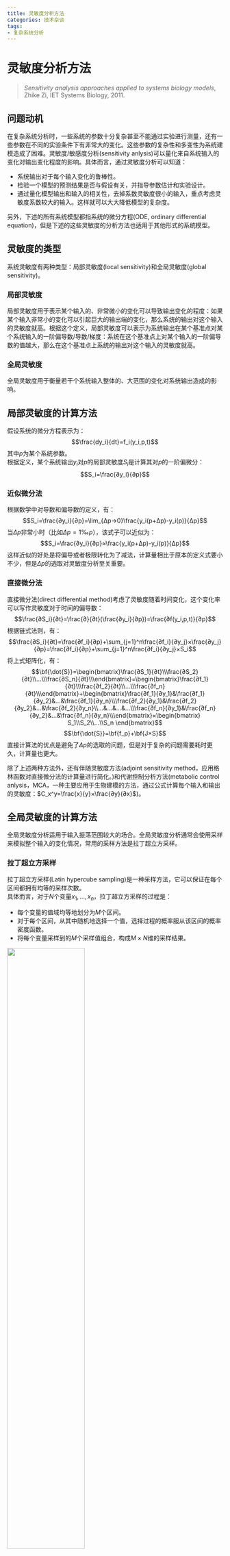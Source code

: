 ```yaml
---
title: 灵敏度分析方法
categories: 技术杂谈
tags:
- 复杂系统分析
---
```

# 灵敏度分析方法
> *Sensitivity analysis approaches applied to systems biology models*, Zhike Zi, IET Systems Biology, 2011.  

## 问题动机
在复杂系统分析时，一些系统的参数十分复杂甚至不能通过实验进行测量，还有一些参数在不同的实验条件下有非常大的变化。这些参数的复杂性和多变性为系统建模造成了困难。灵敏度/敏感度分析(sensitivity anlysis)可以量化来自系统输入的变化对输出变化程度的影响。具体而言，通过灵敏度分析可以知道：  
- 系统输出对于每个输入变化的鲁棒性。  
- 检验一个模型的预测结果是否与假设有关，并指导参数估计和实验设计。  
- 通过量化模型输出和输入的相关性，去掉系数灵敏度很小的输入，重点考虑灵敏度系数较大的输入。这样就可以大大降低模型的复杂度。  
  
另外，下述的所有系统模型都指系统的微分方程(ODE, ordinary differential equation)，但是下述的这些灵敏度的分析方法也适用于其他形式的系统模型。  

## 灵敏度的类型
系统灵敏度有两种类型：局部灵敏度(local sensitivity)和全局灵敏度(global sensitivity)。  

### 局部灵敏度
局部灵敏度用于表示某个输入的、非常微小的变化可以导致输出变化的程度：如果某个输入非常小的变化可以引起巨大的输出端的变化，那么系统的输出对这个输入的灵敏度就高。根据这个定义，局部灵敏度可以表示为系统输出在某个基准点对某个系统输入的一阶偏导数/导数/梯度：系统在这个基准点上对某个输入的一阶偏导数的值越大，那么在这个基准点上系统的输出对这个输入的灵敏度就高。  

### 全局灵敏度
全局灵敏度用于衡量若干个系统输入整体的、大范围的变化对系统输出造成的影响。  


## 局部灵敏度的计算方法
假设系统的微分方程表示为： 
$$\frac{dy_i}{dt}=f_i(y_i,p,t)$$
其中$p$为某个系统参数。  
根据定义，某个系统输出$y_i$对$p$的局部灵敏度$S_i$是计算其对$p$的一阶偏微分：  
$$S_i=\frac{∂y_i}{∂p}$$

### 近似微分法
根据数学中对导数和偏导数的定义，有：
$$S_i=\frac{∂y_i}{∂p}=\lim_{Δp→0}\frac{y_i(p+Δp)-y_i(p)}{Δp}$$
当$Δp$非常小时（比如$Δp=1‰p$），该式子可以近似为：  
$$S_i=\frac{∂y_i}{∂p}≈\frac{y_i(p+Δp)-y_i(p)}{Δp}$$
这样近似的好处是将偏导或者极限转化为了减法，计算量相比于原本的定义式要小不少，但是$Δp$的选取对灵敏度分析至关重要。  

### 直接微分法
直接微分法(direct differential method)考虑了灵敏度随着时间变化，这个变化率可以写作灵敏度对于时间的偏导数：  
$$\frac{∂S_i}{∂t}=\frac{∂}{∂t}(\frac{∂y_i}{∂p})=\frac{∂f(y_i,p,t)}{∂p}$$
根据链式法则，有： 
$$\frac{∂S_i}{∂t}=\frac{∂f_i}{∂p}+\sum_{j=1}^n\frac{∂f_i}{∂y_j}×\frac{∂y_j}{∂p}=\frac{∂f_i}{∂p}+\sum_{j=1}^n\frac{∂f_i}{∂y_j}×S_i$$
将上式矩阵化，有：  
$$\bf{\dot{S}}=\begin{bmatrix}\frac{∂S_1}{∂t}\\\frac{∂S_2}{∂t}\\...\\\frac{∂S_n}{∂t}\\\end{bmatrix}=\begin{bmatrix}\frac{∂f_1}{∂t}\\\frac{∂f_2}{∂t}\\...\\\frac{∂f_n}{∂t}\\\end{bmatrix}+\begin{bmatrix}\frac{∂f_1}{∂y_1}&\frac{∂f_1}{∂y_2}&...&\frac{∂f_1}{∂y_n}\\\frac{∂f_2}{∂y_1}&\frac{∂f_2}{∂y_2}&...&\frac{∂f_2}{∂y_n}\\...&...&...&...\\\frac{∂f_n}{∂y_1}&\frac{∂f_n}{∂y_2}&...&\frac{∂f_n}{∂y_n}\\\end{bmatrix}×\begin{bmatrix}
    S_1\\S_2\\...\\S_n
\end{bmatrix}$$
$$\bf{\dot{S}}=\bf{f_p}+\bf{J×S}$$
直接计算法的优点是避免了$Δp$的选取的问题，但是对于复杂的问题需要耗时更久，计算量也更大。  

除了上述两种方法外，还有伴随灵敏度方法(adjoint sensitivity method，应用格林函数对直接微分法的计算量进行简化。)和代谢控制分析方法(metabolic control anlysis，MCA，一种主要应用于生物建模的方法，通过公式计算每个输入和输出的灵敏度：$C_x^y=\frac{x}{y}×\frac{∂y}{∂x}$)。  

## 全局灵敏度的计算方法
全局灵敏度分析适用于输入振荡范围较大的场合。全局灵敏度分析通常会使用采样来模拟整个输入的变化情况，常用的采样方法是拉丁超立方采样。

### 拉丁超立方采样
拉丁超立方采样(Latin hypercube sampling)是一种采样方法，它可以保证在每个区间都拥有均等的采样次数。  
具体而言，对于$N$个变量$x_1,...,x_n$，拉丁超立方采样的过程是：  
- 每个变量的值域均等地划分为$M$个区间。  
- 对于每个区间，从其中随机地选择一个值，选择过程的概率服从该区间的概率密度函数。  
- 将每个变量采样到的$M$个采样值组合，构成$M×N$维的采样结果。  

<img src = https://cdn.jsdelivr.net/gh/l61012345/Pic/img/20220717171131.png width=60%>  

上图对比了拉丁超立方采样(a)和随机采样(b)的采样结果。可以发现，拉丁超立方采样在每个区间内都各有一次采样，保证了采样的公平性。而随机采样无法保证每个区间内被采样的次数都相同。  
拉丁超立方采样的缺点是在抽样过程中实施了对样本方差的有偏估计，因此在使用基于方差的灵敏度方法时，应当避免使用拉丁超立方采样。  

### 莫里斯灵敏度分析法
莫里斯灵敏度分析法(Morris sensitivity)的基本实现基于控制变量，即一次只改变一个变量。对于$k$个系统的参数/输入，其对每一个参数离散地采样$p$次，采样方法可以是蒙特卡罗方法，最终形成$k×p$的矩阵。对于第$i$个系统参数$x_i$的某次采样，其对整个系统影响的贡献(elementary effects)可以表示为：  
$$d(x_i)=\frac{y(x_1,...,x_{i-1},x_i+Δ,x_{i+1},...,x_k)-y(x)}{Δ}$$
其中$x∈[x_1,x_2,x_{k-1},x_k]$，是一个参考值。$Δ=z\frac{1}{p-1},z∈z^*$。  
在莫里斯灵敏度分析中，$r$个输入变量的均值（$μ=\frac{1}{r}\sum_{i=1}^rd_i$）和均方差($\sigma=\sqrt{\sum_{i=1}^r(d_i-μ_i)/q}$)称为这$r$个输入变量$\bf{x_r}=[x_1,...,x_r]$整体的灵敏度因子，可对$\bf{x_r}$的灵敏度进行判断：当平均值很小时，则说明$\bf{x_r}$对模型的影响很小，该参数不重要；当平均值较大，则说明$\bf{x_r}$与模型输出有线性关系；均方差比较小时，则说明该参数与其他参数的相关性弱；但当平均值和均方差都比较大时，则说明该参数与模型输出有非线性关系，并且该参数与其他参数的相关性、关联性强。  
莫里斯方法的计算量比较小，但是只能在模型是单调的、且$d(x_i)$每次采样值均大于0时（避免采样之间相互对消而造成的干扰）效果才比较好。此外，$p$和$Δ$的选取也会对灵敏度分析产生影响。  

{% note info %}  
系统的单调性：给定控制系统初始值的上下界，给定输入（也可理解为扰动）的上下界，以及控制模型，则可以得到控制系统状态的上下界。  
{% endnote %}  


### WALS算法/有权局部灵敏度均值法
WALS算法(weighted average of local sensitivities)的想法和莫里斯方法相似，都是独立的对参数的灵敏度贡献进行计算，WALS算法的过程如下：  
- 在整个参数空间中，随机地选取参数设置点，在计算该点下的每个参数的局部灵敏度。  
- 按照玻尔兹曼分布：$exp(-E/Tk_b)$为每个参数赋予权重，其中$E$是该参数$p$下$y(p+\Delta)$该参数点一个参考输出$y(p_r)$的有权最小均方差(WLSE)，$y(p_r)$可以通过实验进行观测；$k_bT$是一个尺度系数。具体而言，在参数空间中点$\bf{x_k}$下，参数$p$的有权局部灵敏度为：  
  $$w_p^k=exp\left(-\frac{WLSE(x_k)}{min[WLSE(x_i),i=1,2,...,N]}\right)$$
  其中$N$表示在参数空间中的采样次数。  
- 计算参数$p$的全局灵敏度：  
  $$WALS_p=\sum_{k=1}^NS_p^kw_p^k$$
  其中$S_p^k$是参数$p$在点$\bf{x_k}$下的局部灵敏度。  

WALS算法依赖于采样方法，由于存在均方差计算，其计算量相比莫里斯方法更大。  

### 索伯灵敏度分析法
前两种灵敏度分析方法都基于采样，索伯灵敏度分析法(sobel sensitivity analysis method)基于方差，索伯方法是一种无偏的分析方法，在实施前没有假设模型的输入和输出有必然联系。索伯方法基于对系统输出的方差函数的分解：将关于系统输出的方差函数$f(x)$分解为多个输入变量导致的方差函数，并在这个过程中增加函数的维度。  
对于整个输出函数$f(x)$，可以分解为多个输入变量导致的输出：  
$$f(x)=f_0+∑_{i=1}^kf_i(x_i)+∑_{i=1}^k∑_{j=i+1}^kf_{ij}(x_i,x_j)+...+f_{1...k}(x_1,x_2,...,x_k)$$
其中，输出函数的方差为：  
$$D=∫f^2(x)dx-(∫f(x)dx)^2$$
某些输出变量导致的部分方差表示为：  
$$D_{i_1,i_2,i_3,...,i_s}=∫...∫f^2(x_{i_1},...,x_{i_s})dx_{i_1}...dx_{i_s}$$
那么$i_1,i_2,i_3,...,i_s$整体的全局灵敏度可以表示为：  
$$S_{i_1,i_2,i_3,...,i_s}=\frac{D_{i_1,i_2,i_3,...,i_s}}{D}$$
其中第$i$个输入的灵敏度表示为$S_i=D_i/D$.  
不难看出，索伯方法是一种计算量极大的算法。  

### 傅里叶振幅分析法
另一种基于方差的全局灵敏度计算方法是傅里叶振幅分析法(FAST,Fourier amplitude sensitivity test)。傅里叶振幅分析法预先假设了所有的参数都与其他参数独立无关。傅里叶振幅分析方法的步骤是：  
对每一个参数进行采样，第$i$个参数$p_i$的采样服从传递函数：  
$$p_i=p_i^0e^{G_i(sinω_is)}$$
其中$p_i^0$是对$p_i$的一个参考值;$G_i$是$p_i$的概率密度函数在$s$域的表达;$ω_i$是一系列线性无关的整数角频率;$s$是一个尺度系数。 
输出的期望为：$\frac{1}{2π}\int_{-π}^πf(s)ds$，其中$f(s)=f(G_1sin(ω_1s),...,G_ksin(ω_ks))$，根据帕塞瓦尔定律，有输出的方差为：   
$$D≊2∑_{i=1}(A_j^2+B_j^2)$$
$$A_j=\frac{1}{2π}\int_{-π}^πf(s)cos(js)ds$$
$$B_j=\frac{1}{2π}\int_{-π}^πf(s)sin(js)ds$$
在这种方法下某个输入$x_i$的部分方差可以表示为：  
$$D_i≊2∑_{p=1}(A^2_{pω_i}+B^2_{pω_i})$$
$p$表示对$x_i$一共进行了$p$次采样。  
那么，$x_i$的灵敏度可以表示为归一化方差：  
$$S_i=\frac{D_i}{D}≊\frac{2∑_{p=1}(A^2_{pω_i}+B^2_{pω_i})}{2∑_{p=1}(A^2_{j}+B^2_{j})}$$
傅里叶振幅分析也是一种计算量非常大的方法。  

## 评价
### 局部灵敏度和全局灵敏度
从整个系统的参数空间（即整个系统所有可能的参数设置的范围）上来看，局部灵敏度只能在一个基准的参数设置点上衡量小范围变化的影响程度，因此灵敏度的可靠性依赖于这个基准点的参数设置。此外，相比于全局灵敏度，单个或者几个一阶导的计算使得局部灵敏度的计算量要远远小于全局灵敏度。  
而全局灵敏度不需要依赖某个点的参数设置，它更适用于输入变量在较大范围内变化的情况。  

### 全局灵敏度分析法的选择
全局灵敏度分析法可以分为三种：基于采样的分析方法（WALS法）、基于筛选的方法(莫里斯方法)和基于方差的分析方法（索伯分析、傅里叶振幅分析）。  
基于方差的分析方法计算量非常大；而对于基于筛选的莫里斯法，在输入变量数量较多的情况下，采样次数较多，计算所有输入变量的方差和均值的计算量也比较大，此外在系统模型非单调的前提下，在计算均值时，不同输入变量之间的灵敏度贡献可能被相互抵消掉；而基于采样的WALS方法所需要的计算量相比于前两者更小。莫里斯法和许多基于采样的灵敏度分析法都基于系统是单调的假设，在系统是非单调的条件下，一般采用基于方差的灵敏度分析方法。  

### 灵敏度分析的局限性
灵敏度分析为系统建模提供了变量之间关系的衡量，但是灵敏度没有直接描述这样的关系或者机制。变量本身的描述方式决定了灵敏度分析的准确性，当变量本身描述较差时，灵敏度分析结果也可能不能完全反映变量之间的关系，因此，应当在灵敏度分析之后，使用实验（比如控制变量、施加微小干扰）对变量之间的关系进行验证。  